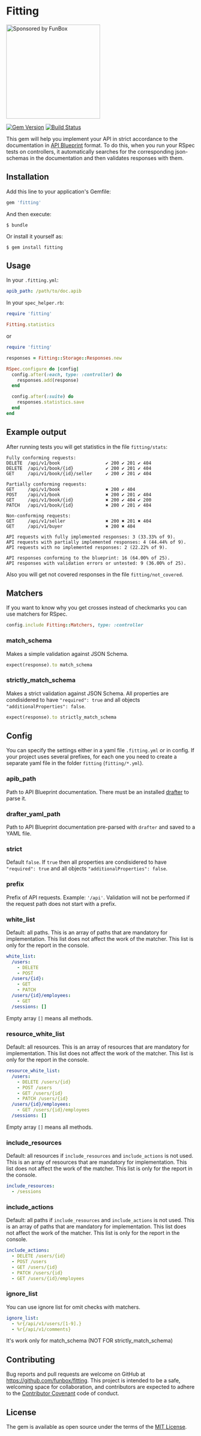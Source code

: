 # Fitting

<a href="https://funbox.ru">
  <img src="https://funbox.ru/badges/sponsored_by_funbox.svg" alt="Sponsored by FunBox" width=250 />
</a>

[![Gem Version](https://badge.fury.io/rb/fitting.svg)](https://badge.fury.io/rb/fitting)
[![Build Status](https://travis-ci.org/funbox/fitting.svg?branch=master)](https://travis-ci.org/funbox/fitting)

This gem will help you implement your API in strict accordance to the documentation in [API Blueprint](https://apiblueprint.org/) format.
To do this, when you run your RSpec tests on controllers, it automatically searches for the corresponding json-schemas in the documentation and then validates responses with them.

## Installation

Add this line to your application's Gemfile:

```ruby
gem 'fitting'
```

And then execute:

    $ bundle

Or install it yourself as:

    $ gem install fitting

## Usage

In your `.fitting.yml`:

```yaml
apib_path: /path/to/doc.apib
```

In your `spec_helper.rb`:

```ruby
require 'fitting'

Fitting.statistics
```

or

```ruby
require 'fitting'

responses = Fitting::Storage::Responses.new

RSpec.configure do |config|
  config.after(:each, type: :controller) do
    responses.add(response)
  end

  config.after(:suite) do
    responses.statistics.save
  end
end
```

## Example output

After running tests you will get statistics in the file `fitting/stats`:

```
Fully conforming requests:
DELETE  /api/v1/book                 ✔ 200 ✔ 201 ✔ 404
DELETE  /api/v1/book/{id}            ✔ 200 ✔ 201 ✔ 404
GET     /api/v1/book/{id}/seller     ✔ 200 ✔ 201 ✔ 404

Partially conforming requests:
GET     /api/v1/book                 ✖ 200 ✔ 404
POST    /api/v1/book                 ✖ 200 ✔ 201 ✔ 404
GET     /api/v1/book/{id}            ✖ 200 ✔ 404 ✔ 200
PATCH   /api/v1/book/{id}            ✖ 200 ✔ 201 ✔ 404

Non-conforming requests:
GET     /api/v1/seller               ✖ 200 ✖ 201 ✖ 404
GET     /api/v1/buyer                ✖ 200 ✖ 404

API requests with fully implemented responses: 3 (33.33% of 9).
API requests with partially implemented responses: 4 (44.44% of 9).
API requests with no implemented responses: 2 (22.22% of 9).

API responses conforming to the blueprint: 16 (64.00% of 25).
API responses with validation errors or untested: 9 (36.00% of 25).
```

Also you will get not covered responses in the file `fitting/not_covered`.

## Matchers

If you want to know why you get crosses instead of checkmarks you can use matchers for RSpec.

```ruby
config.include Fitting::Matchers, type: :controller
```

### match_schema

Makes a simple validation against JSON Schema.

```ruby
expect(response).to match_schema
```

### strictly_match_schema

Makes a strict validation against JSON Schema. All properties are condisidered to have `"required": true` and all objects `"additionalProperties": false`.

```ruby
expect(response).to strictly_match_schema
```

## Config

You can specify the settings either in a yaml file `.fitting.yml` or in config.
If your project uses several prefixes, for each one you need to create a separate yaml file in the folder `fitting` (`fitting/*.yml`).

### apib_path

Path to API Blueprint documentation. There must be an installed [drafter](https://github.com/apiaryio/drafter) to parse it.

### drafter_yaml_path

Path to API Blueprint documentation pre-parsed with `drafter` and saved to a YAML file.

### strict

Default `false`. If `true` then all properties are condisidered to have `"required": true` and all objects `"additionalProperties": false`.

### prefix

Prefix of API requests. Example: `'/api'`. Validation will not be performed if the request path does not start with a prefix.

### white_list

Default: all paths. This is an array of paths that are mandatory for implementation.
This list does not affect the work of the matcher.
This list is only for the report in the console.

```yaml
white_list:
  /users:
    - DELETE
    - POST
  /users/{id}:
    - GET
    - PATCH
  /users/{id}/employees:
    - GET
  /sessions: []
```

Empty array `[]` means all methods.

### resource_white_list

Default: all resources. This is an array of resources that are mandatory for implementation.
This list does not affect the work of the matcher.
This list is only for the report in the console.

```yaml
resource_white_list:
  /users:
    - DELETE /users/{id}
    - POST /users
    - GET /users/{id}
    - PATCH /users/{id}
  /users/{id}/employees:
    - GET /users/{id}/employees
  /sessions: []
```

Empty array `[]` means all methods.

### include_resources

Default: all resources if  `include_resources` and `include_actions` is not used.
This is an array of resources that are mandatory for implementation.
This list does not affect the work of the matcher.
This list is only for the report in the console.

```yaml
include_resources:
  - /sessions
```

### include_actions

Default: all paths if `include_resources` and `include_actions` is not used.
This is an array of paths that are mandatory for implementation.
This list does not affect the work of the matcher.
This list is only for the report in the console.

```yaml
include_actions:
  - DELETE /users/{id}
  - POST /users
  - GET /users/{id}
  - PATCH /users/{id}
  - GET /users/{id}/employees
```

### ignore_list

You can use ignore list for omit checks with matchers.

```yaml
ignore_list:
  - %r{/api/v1/users/[1-9].}
  - %r{/api/v1/comments}
```

It's work only for match_schema (NOT FOR strictly_match_schema)

## Contributing

Bug reports and pull requests are welcome on GitHub at https://github.com/funbox/fitting. This project is intended to be a safe, welcoming space for collaboration, and contributors are expected to adhere to the [Contributor Covenant](http://contributor-covenant.org) code of conduct.

## License

The gem is available as open source under the terms of the [MIT License](http://opensource.org/licenses/MIT).
